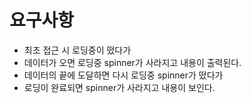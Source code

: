 # 요구사항

- 최초 접근 시 로딩중이 떴다가
- 데이터가 오면 로딩중 spinner가 사라지고 내용이 출력된다.
- 데이터의 끝에 도달하면 다시 로딩중 spinner가 떴다가
- 로딩이 완료되면 spinner가 사라지고 내용이 보인다.
